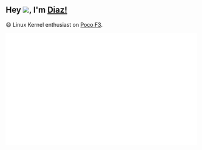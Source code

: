 ## Hey <img src="https://github.com/TheDudeThatCode/TheDudeThatCode/blob/master/Assets/Hi.gif" width="29px">, I'm [Diaz!](https://t.me/Diaznr/) 

😄 Linux Kernel enthusiast on [Poco F3](https://www.gsmarena.com/xiaomi_poco_f3-10758.php).</br>

<img src="https://raw.githubusercontent.com/Diaz1401/github-stats/master/generated/overview.svg#gh-dark-mode-only" />
